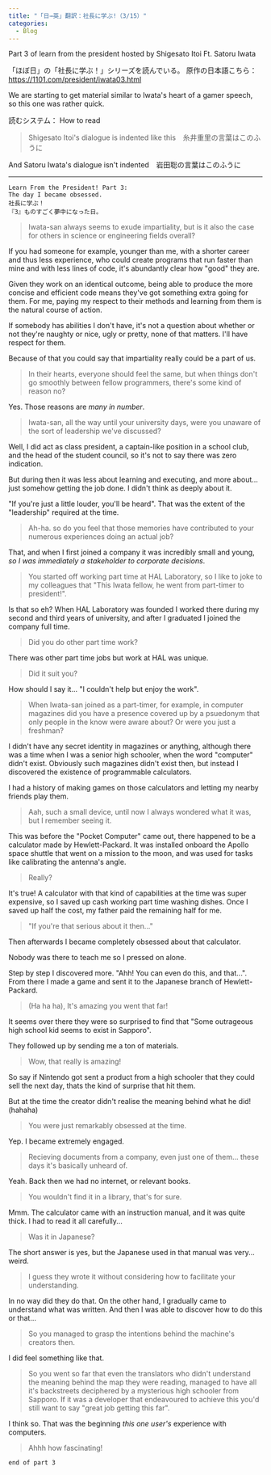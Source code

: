 ```yaml
---  
title: "「日→英」翻訳：社長に学ぶ!（3/15）"
categories:
  - Blog
---
```

Part 3 of learn from the president hosted by Shigesato Itoi Ft. Satoru Iwata

「ほぼ日」の「社長に学ぶ！」シリーズを読んでいる。
原作の日本語こちら：<https://1101.com/president/iwata03.html>

We are starting to get material similar to Iwata's heart of a gamer speech, so this one was rather quick.

読むシステム： How to read

> Shigesato Itoi's dialogue is indented like this　糸井重里の言葉はこのふうに

And Satoru Iwata's dialogue isn't indented　岩田聡の言葉はこのふうに

----
    Learn From the President! Part 3:
    The day I became obsessed.
    社長に学ぶ！
    『3』ものすごく夢中になった日。


> Iwata-san always seems to exude impartiality, but is it also the case for 
> others in science or engineering fields overall?

If you had someone for example, younger than me, with a shorter career
and thus less experience, who could create programs that run faster 
than mine and with less lines of code,
it's abundantly clear how "good" they are.

Given they work on an identical outcome, 
being able to produce the more concise and efficient code means
they've got something extra going for them.
For me, paying my respect to their methods and learning from them is 
the natural course of action.

If somebody has abilities I don't have, it's not a question about 
whether or not they're naughty or nice, ugly or pretty, none of that matters.
I'll have respect for them.

Because of that you could say that impartiality really could be a part of us.

> In their hearts, everyone should feel the same, but when things don't 
> go smoothly between fellow programmers, there's some kind of reason no?

Yes. Those reasons are *many in number*.

> Iwata-san, all the way until your university days, 
> were you unaware of the sort of leadership we've discussed?

Well, I did act as class president, a captain-like position in a school club,
and the head of the student council, so it's not to say there was zero indication.

But during then it was less about learning and executing, and more 
about... just somehow getting the job done. I didn't think as deeply about it.

"If you're just a little louder, you'll be heard". That was the extent of 
the "leadership" required at the time.

> Ah-ha. so do you feel that those memories have contributed to 
> your numerous experiences doing an actual job?

That, and when I first joined a company it was incredibly small and young,
*so I was immediately a stakeholder to corporate decisions*.

> You started off working part time at HAL Laboratory, so I like to joke 
> to my colleagues that "This Iwata fellow, he went from part-timer to president!".

Is that so eh?
When HAL Laboratory was founded I worked there during my second and third years
of university, and after I graduated I joined the company full time.

> Did you do other part time work?

There was other part time jobs but work at HAL was unique.

> Did it suit you?

How should I say it... "I couldn't help but enjoy the work".

> When Iwata-san joined as a part-timer, for example, in computer magazines
> did you have a presence covered up by a psuedonym 
> that only people in the know were aware about?
> Or were you just a freshman?

I didn't have any secret identity in magazines or anything, although
there was a time when I was a senior high schooler, when the word "computer"
didn't exist. Obviously such magazines didn't exist then, but instead
I discovered the existence of programmable calculators.

I had a history of making games on those calculators 
and letting my nearby friends play them.

> Aah, such a small device, until now I always 
> wondered what it was, but I remember seeing it.

This was before the "Pocket Computer" came out, 
there happened to be a calculator made by Hewlett-Packard.
It was installed onboard the Apollo space shuttle that went on a mission to the moon,
and was used for tasks like calibrating the antenna's angle.

> Really? 

It's true!
A calculator with that kind of capabilities at the time was super expensive,
so I saved up cash working part time washing dishes. Once I saved up half the 
cost, my father paid the remaining half for me.

> "If you're that serious about it then..."

Then afterwards I became completely obsessed about that calculator.

Nobody was there to teach me so I pressed on alone.

Step by step I discovered more. "Ahh! You can even do this, and that...".
From there I made a game and sent it to the Japanese branch of Hewlett-Packard.

> (Ha ha ha), It's amazing you went that far!

It seems over there they were so surprised to find that
"Some outrageous high school kid seems to exist in Sapporo".

They followed up by sending me a ton of materials.

> Wow, that really is amazing!

So say if Nintendo got sent a product from a high schooler that they could sell
the next day, thats the kind of surprise that hit them.

But at the time the creator didn't realise the meaning behind what he did! (hahaha)

> You were just remarkably obsessed at the time.

Yep. I became extremely engaged.

> Recieving documents from a company, even just one of them...
> these days it's basically unheard of.

Yeah. Back then we had no internet, or relevant books.

> You wouldn't find it in a library, that's for sure.

Mmm. The calculator came with an instruction manual, and it was quite thick.
I had to read it all carefully...

> Was it in Japanese?

The short answer is yes, but the Japanese used in that manual was very... weird.

> I guess they wrote it without 
> considering how to facilitate your understanding.

In no way did they do that. 
On the other hand, I gradually came to understand what was written.
And then I was able to discover how to do this or that...

> So you managed to grasp the intentions behind the machine's creators then.

I did feel something like that.

> So you went so far that even the translators who didn't 
> understand the meaning behind the map they were reading,
> managed to have all it's backstreets deciphered by a mysterious 
> high schooler from Sapporo. 
> If it was a developer that endeavoured to achieve this 
> you'd still want to say "great job getting this far".

I think so.
That was the beginning *this one user's* experience with computers.

> Ahhh how fascinating!

    end of part 3